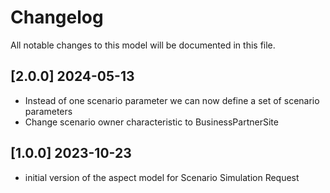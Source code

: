 # Changelog

All notable changes to this model will be documented in this file.

## [2.0.0] 2024-05-13

- Instead of one scenario parameter we can now define a set of scenario parameters
- Change scenario owner characteristic to BusinessPartnerSite

## [1.0.0] 2023-10-23

- initial version of the aspect model for Scenario Simulation Request
